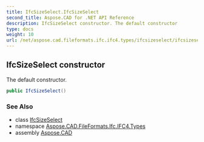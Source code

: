 ```yaml
---
title: IfcSizeSelect.IfcSizeSelect
second_title: Aspose.CAD for .NET API Reference
description: IfcSizeSelect constructor. The default constructor
type: docs
weight: 10
url: /net/aspose.cad.fileformats.ifc.ifc4.types/ifcsizeselect/ifcsizeselect/
---
```

## IfcSizeSelect constructor

The default constructor.

```csharp
public IfcSizeSelect()
```

### See Also

* class [IfcSizeSelect](../)
* namespace [Aspose.CAD.FileFormats.Ifc.IFC4.Types](../../ifcsizeselect/)
* assembly [Aspose.CAD](../../../)


